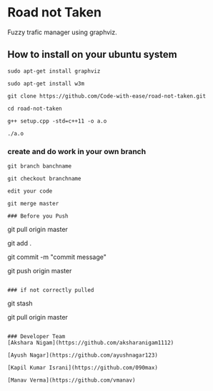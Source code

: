 # Road not Taken
Fuzzy trafic manager using graphviz.

## How to install on your ubuntu system
```
sudo apt-get install graphviz

sudo apt-get install w3m

git clone https://github.com/Code-with-ease/road-not-taken.git

cd road-not-taken

g++ setup.cpp -std=c++11 -o a.o

./a.o
```
### create and do work in your own branch
```
git branch banchname

git checkout branchname

edit your code

git merge master

### Before you Push
```
git pull origin master

git add .

git commit -m "commit message"

git push origin master
```

### if not correctly pulled
```
git stash

git pull origin master
```

### Developer Team
[Akshara Nigam](https://github.com/aksharanigam1112)

[Ayush Nagar](https://github.com/ayushnagar123)

[Kapil Kumar Israni](https://github.com/090max)

[Manav Verma](https://github.com/vmanav)
